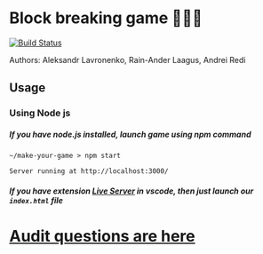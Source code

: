 # Block breaking game  🧱🧱🧱
[![Build Status](https://raw.githubusercontent.com/dwyl/repo-badges/4720fcd2ccfadea4715475628987cf7c95542373/svg/build-passing.svg)](https://www.youtube.com/watch?v=dQw4w9WgXcQ&pp=ygUNcmljayBhbmQgcm9sbA%3D%3D)  
  
Authors: Aleksandr Lavronenko, Rain-Ander Laagus,  Andrei Redi
  
## Usage
  
### Using Node js    

##### If you have node.js installed, launch game using npm command  
  
```console 
~/make-your-game > npm start

Server running at http://localhost:3000/

```

##### If you have  extension [Live Server](https://marketplace.visualstudio.com/items?itemName=ritwickdey.LiveServer)  in vscode, then just launch our `index.html` file 
 

# [Audit questions are here](https://github.com/01-edu/public/tree/master/subjects/make-your-game/audit)
